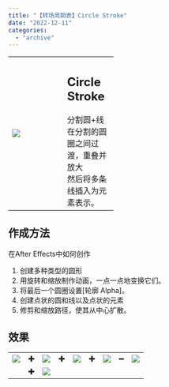 ```yaml
---
title: "【转场周期表】Circle Stroke"
date: "2022-12-11"
categories: 
  - "archive"
---
```


<table style="width: 42.2313%;"><tbody><tr><td style="width: 52.2818%;"><img src="https://mir.yuelili.com/2022/12/f0dc9e1d704f83cf13782c3fed83e970.gif"></td><td style="width: 61.2571%;"><h2 class="title_title__ceXO0">Circle Stroke</h2>分割圆+线<div></div>在分割的圆圈之间过渡，重叠并放大<div></div>然后将多条线插入为元素表示。</td></tr></tbody></table>

## 作成方法

在After Effects中如何创作

1. 创建多种类型的圆形
2. 用旋转和缩放制作动画，一点一点地变换它们。
3. 将最后一个圆圈设置\[轮廓 Alpha\]。
4. 创建点状的圆和线以及点状的元素
5. 修剪和缩放路径，使其从中心扩散。

## 效果

<table><tbody><tr><td><img src="https://mir.yuelili.com/2022/12/c7be99d567a451f835e5e935bb856a29.gif"></td><td>✚</td><td><img src="https://mir.yuelili.com/2022/12/1c513d4d619231956a9206f574f6111c.gif"></td><td>✚</td><td><img src="https://mir.yuelili.com/2022/12/25d6de50b758fcc4c2634bb6e011134f.gif"></td><td>✚</td><td><img src="https://mir.yuelili.com/2022/12/83db1d068d88df39bfed6bf14785c0c7.gif"></td><td>━</td><td><img src="https://mir.yuelili.com/2022/12/031ec682ff782605e6ef4209f8e44e33.gif"></td></tr><tr><td></td><td>✚</td><td><img src="https://mir.yuelili.com/2022/12/8c8d031a2f6b8a3a163f924ee507880d.gif"></td><td></td><td></td><td></td><td></td><td></td><td></td></tr></tbody></table>
